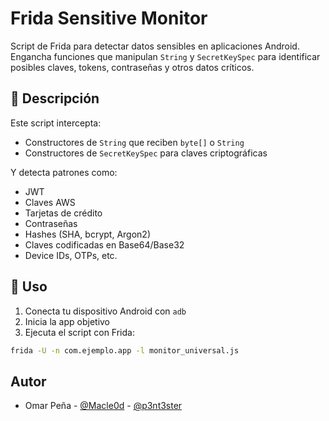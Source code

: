 # Frida Sensitive Monitor

Script de Frida para detectar datos sensibles en aplicaciones Android. Engancha funciones que manipulan `String` y `SecretKeySpec` para identificar posibles claves, tokens, contraseñas y otros datos críticos.

## 📜 Descripción

Este script intercepta:

- Constructores de `String` que reciben `byte[]` o `String`
- Constructores de `SecretKeySpec` para claves criptográficas

Y detecta patrones como:

- JWT
- Claves AWS
- Tarjetas de crédito
- Contraseñas
- Hashes (SHA, bcrypt, Argon2)
- Claves codificadas en Base64/Base32
- Device IDs, OTPs, etc.

## 🚀 Uso

1. Conecta tu dispositivo Android con `adb`
2. Inicia la app objetivo
3. Ejecuta el script con Frida:

```bash
frida -U -n com.ejemplo.app -l monitor_universal.js
```

## Autor

- Omar Peña - [@Macle0d](https://github.com/Macle0d) - [@p3nt3ster](https://x.com/p3nt3ster)
